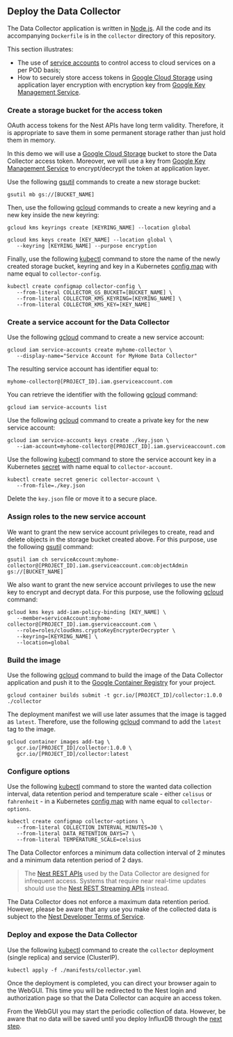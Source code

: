 ## Deploy the Data Collector

The Data Collector application is written in [Node.js](https://nodejs.org/en/). All the code and its accompanying `Dockerfile` is in the `collector` directory of this repository.

This section illustrates:
- The use of [service accounts](https://cloud.google.com/iam/docs/service-accounts) to control access to cloud services on a per POD basis;
- How to securely store access tokens in [Google Cloud Storage](https://cloud.google.com/storage/) using application layer encryption with encryption key from [Google Key Management Service](https://cloud.google.com/kms/).

### Create a storage bucket for the access token

OAuth access tokens for the Nest APIs have long term validity. Therefore, it is appropriate to save them in some permanent storage rather than just hold them in memory.

In this demo we will use a [Google Cloud Storage](https://cloud.google.com/storage/) bucket to store the Data Collector access token. Moreover, we will use a key from [Google Key Management Service](https://cloud.google.com/kms/) to encrypt/decrypt the token at application layer.

Use the following [gsutil](https://cloud.google.com/storage/docs/gsutil) commands to create a new storage bucket:

```
gsutil mb gs://[BUCKET_NAME]
```

Then, use the following [gcloud](https://cloud.google.com/sdk/gcloud/reference/kms/) commands to create a new keyring and a new key inside the new keyring:

```
gcloud kms keyrings create [KEYRING_NAME] --location global

gcloud kms keys create [KEY_NAME] --location global \
   --keyring [KEYRING_NAME] --purpose encryption
```

Finally, use the following [kubectl](https://kubernetes.io/docs/reference/kubectl/overview/) command to store the name of the newly created storage bucket, keyring and key in a Kubernetes [config map](https://cloud.google.com/kubernetes-engine/docs/concepts/configmap) with name equal to `collector-config`.

```
kubectl create configmap collector-config \
   --from-literal COLLECTOR_GS_BUCKET=[BUCKET_NAME] \
   --from-literal COLLECTOR_KMS_KEYRING=[KEYRING_NAME] \
   --from-literal COLLECTOR_KMS_KEY=[KEY_NAME]
```

### Create a service account for the Data Collector

Use the following [gcloud](https://cloud.google.com/sdk/gcloud/reference/iam/service-accounts/create) command to create a new service account:

```
gcloud iam service-accounts create myhome-collector \
   --display-name="Service Account for MyHome Data Collector"
```

The resulting service account has identifier equal to:

`myhome-collector@[PROJECT_ID].iam.gserviceaccount.com`

You can retrieve the identifier with the following [gcloud](https://cloud.google.com/sdk/gcloud/reference/iam/service-accounts/list) command:

```
gcloud iam service-accounts list
```

Use the following [gcloud](https://cloud.google.com/sdk/gcloud/reference/iam/service-accounts/keys/create) command to create a private key for the new service account:

```
gcloud iam service-accounts keys create ./key.json \
   --iam-account=myhome-collector@[PROJECT_ID].iam.gserviceaccount.com
```

Use the following [kubectl](https://kubernetes.io/docs/reference/kubectl/overview/) command to store the service account key in a Kubernetes [secret](https://cloud.google.com/kubernetes-engine/docs/concepts/secret) with name equal to `collector-account`.

```
kubectl create secret generic collector-account \
   --from-file=./key.json
```

Delete the `key.json` file or move it to a secure place.  

### Assign roles to the new service account

We want to grant the new service account privileges to create, read and delete objects in the storage bucket created above. For this purpose, use the following [gsutil](https://cloud.google.com/storage/docs/gsutil) command:

```
gsutil iam ch serviceAccount:myhome-collector@[PROJECT_ID].iam.gserviceaccount.com:objectAdmin gs://[BUCKET_NAME]
```

We also want to grant the new service account privileges to use the new key to encrypt and decrypt data. For this purpose, use the following [gcloud](https://cloud.google.com/sdk/gcloud/reference/kms/keys/add-iam-policy-binding) command:

```
gcloud kms keys add-iam-policy-binding [KEY_NAME] \
   --member=serviceAccount:myhome-collector@[PROJECT_ID].iam.gserviceaccount.com \
   --role=roles/cloudkms.cryptoKeyEncrypterDecrypter \
   --keyring=[KEYRING_NAME] \
   --location=global
```

### Build the image

Use the following [gcloud](https://cloud.google.com/sdk/gcloud/reference/container/builds/submit) command to build the image of the Data Collector application and push it to the [Google Container Registry](https://cloud.google.com/container-registry/) for your project.

```
gcloud container builds submit -t gcr.io/[PROJECT_ID]/collector:1.0.0 ./collector
```

The deployment manifest we will use later assumes that the image is tagged as `latest`. Therefore, use the following [gcloud](https://cloud.google.com/sdk/gcloud/reference/container/images/add-tag) command to add the `latest` tag to the image.

```
gcloud container images add-tag \
   gcr.io/[PROJECT_ID]/collector:1.0.0 \
   gcr.io/[PROJECT_ID]/collector:latest
```

### Configure options

Use the following [kubectl](https://kubernetes.io/docs/reference/kubectl/overview/) command to store the wanted data collection interval, data retention period and temperature scale - either `celisus` or `fahrenheit` - in a Kubernetes [config map](https://cloud.google.com/kubernetes-engine/docs/concepts/configmap) with name equal to `collector-options`.

```
kubectl create configmap collector-options \
   --from-literal COLLECTION_INTERVAL_MINUTES=30 \
   --from-literal DATA_RETENTION_DAYS=7 \
   --from-literal TEMPERATURE_SCALE=celsius
```

The Data Collector enforces a minimum data collection interval of 2 minutes and a minimum data retention period of 2 days.

> The [Nest REST APIs](https://developers.nest.com/documentation/cloud/rest-guide) used by the Data Collector are designed for infrequent access. Systems that require near real-time updates should use the [Nest REST Streaming APIs](https://developers.nest.com/documentation/cloud/rest-streaming-guide) instead.

The Data Collector does not enforce a maximum data retention period. However, please be aware that any use you make of the collected data is subject to the [Nest Developer Terms of Service](https://developers.nest.com/documentation/cloud/tos).

### Deploy and expose the Data Collector

Use the following [kubectl](https://kubernetes.io/docs/reference/kubectl/overview/) command to create the `collector` deployment (single replica) and service (ClusterIP).

```
kubectl apply -f ./manifests/collector.yaml
```

Once the deployment is completed, you can direct your browser again to the WebGUI. This time you will be redirected to the Nest login and authorization page so that the Data Collector can acquire an access token.

From the WebGUI you may start the periodic collection of data. However, be aware that no data will be saved until you deploy InfluxDB through the [next step](./influxdb.md).
